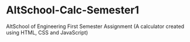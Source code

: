 # AltSchool-Calc-Semester1
AltSchool of Engineering First Semester Assignment (A calculator created using HTML, CSS and JavaScript)
